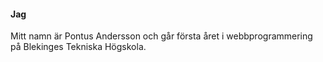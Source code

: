 #### Jag

Mitt namn är Pontus Andersson och går första året i webbprogrammering på Blekinges Tekniska Högskola.
